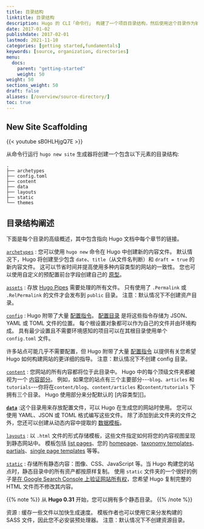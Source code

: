 ```yaml
---
title: 目录结构
linktitle: 目录结构
description: Hugo 的 CLI「命令行」 构建了一个项目目录结构，然后使用这个目录作为输入来创建一个完整的网站。
date: 2017-01-02
publishdate: 2017-02-01
lastmod: 2021-11-10
categories: [getting started,fundamentals]
keywords: [source, organization, directories]
menu:
  docs:
    parent: "getting-started"
    weight: 50
weight: 50
sections_weight: 50
draft: false
aliases: [/overview/source-directory/]
toc: true
---
```


## New Site Scaffolding

{{< youtube sB0HLHjgQ7E >}}

从命令行运行 `hugo new site` 生成器将创建一个包含以下元素的目录结构:

```
.
├── archetypes
├── config.toml
├── content
├── data
├── layouts
├── static
└── themes
```


## 目录结构阐述

下面是每个目录的高级概述，其中包含指向 Hugo 文档中每个章节的链接。

[`archetypes`](/content-management/archetypes/)
: 您可以使用 `hugo new` 命令在 Hugo 中创建新的内容文件。
默认情况下，Hugo 将创建至少包含 `date`、`title`（从文件名判断）和 `draft = true` 的新内容文件。 这可以节省时间并提高使用多种内容类型的网站的一致性。 您也可以使用自定义的预配置前台字段创建自己的 [原型][]。

[`assets`][]
: 存放 [Hugo Pipes](/hugo-pipes/) 需要处理的所有文件。 只有使用了 `.Permalink` 或 `.RelPermalink` 的文件才会发布到 `public` 目录。 注意：默认情况下不创建资产目录。

[`config`](/getting-started/configuration/)
: Hugo 附带了大量 [配置指令](https://gohugo.io/getting-started/configuration/#all-variables-yaml)。
[配置目录](/getting-started/configuration/#configuration-directory) 是将这些指令存储为 JSON、YAML 或 TOML 文件的位置。 每个根设置对象都可以作为自己的文件并由环境构成。
具有最少设置且不需要环境感知的项目可以在其根目录使用单个 `config.toml` 文件。

许多站点可能几乎不需要配置，但 Hugo 附带了大量 [配置指令][] 以提供有关您希望 Hugo 如何构建网站的更详细的指导。 注意：默认情况下不创建 config 目录。

[`content`][]
: 您网站的所有内容都将位于此目录中。 Hugo 中的每个顶级文件夹都被视为一个 [内容部分][]。 例如，如果您的站点有三个主要部分---`blog`、`articles` 和`tutorials`---你将在`content/blog`、`content/articles` 和`content/tutorials` 下拥有三个目录。 Hugo 使用部分来分配默认的 [内容类型][]。

[**`data`**][]
:这个目录用来存放配置文件，可以
Hugo 在生成您的网站时使用。 您可以使用 YAML、JSON 或 TOML 格式编写这些文件。 除了添加到此文件夹的文件之外，您还可以创建从动态内容中提取的 [数据模板][]。

[`layouts`][]
: 以 `.html` 文件的形式存储模板，这些文件指定如何将您的内容视图呈现到静态网站中。 模板包括 [list pages][lists]、您的 [homepage][]、[taxonomy templates][]、[partials][]、[single page templates][singles] 等等。

[`static`][]
: 存储所有静态内容：图像、CSS、JavaScript 等。当 Hugo 构建您的站点时，静态目录中的所有资产都按原样复制。 使用 `static` 文件夹的一个很好的例子是[在 Google Search Console 上验证网站所有权][searchconsole]，您希望 Hugo 复制完整的 HTML 文件而不修改其内容。

{{% note %}}
从 **Hugo 0.31** 开始，您可以拥有多个静态目录。
{{% /note %}}

资源
: 缓存一些文件以加快生成速度。 模板作者也可以使用它来分发构建的 SASS 文件，因此您不必安装预处理器。 注意：默认情况下不创建资源目录。


[原型]: /content-management/archetypes/
[配置指令]: /getting-started/configuration/#all-variables-yaml
[`content`]: /content-management/organization/
[内容部分]: /content-management/sections/
[content types]: /content-management/types/
[数据模板]: /templates/data-templates/
[homepage]: /templates/homepage/
[`layouts`]: /templates/
[`static`]: /content-management/static-files/
[lists]: /templates/list/
[pagevars]: /variables/page/
[partials]: /templates/partials/
[searchconsole]: https://support.google.com/analytics/answer/1142414?hl=en
[singles]: /templates/single-page-templates/
[starters]: /tools/starter-kits/
[taxonomies]: /content-management/taxonomies/
[taxonomy templates]: /templates/taxonomy-templates/
[types]: /content-management/types/
[`assets`]: /hugo-pipes/introduction#asset-directory"
[**`data`**]: /templates/data-templates/
